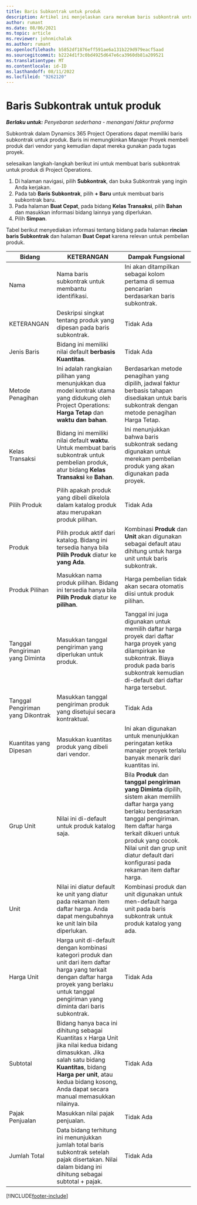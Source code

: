 ```yaml
---
title: Baris Subkontrak untuk produk
description: Artikel ini menjelaskan cara merekam baris subkontrak untuk produk dan menggunakan berbagai bidang untuk mencatat pembelian produk dari vendor.
author: rumant
ms.date: 08/06/2021
ms.topic: article
ms.reviewer: johnmichalak
ms.author: rumant
ms.openlocfilehash: b5852df1876eff591ae6a131b229d979eacf5aad
ms.sourcegitcommit: b2224d1f3c0bd4925d647e6ca3960db81a209521
ms.translationtype: MT
ms.contentlocale: id-ID
ms.lasthandoff: 08/11/2022
ms.locfileid: "9262120"
---
```

# <a name="subcontract-lines-for-products"></a>Baris Subkontrak untuk produk

_**Berlaku untuk:** Penyebaran sederhana - menangani faktur proforma_

Subkontrak dalam Dynamics 365 Project Operations dapat memiliki baris subkontrak untuk produk. Baris ini memungkinkan Manajer Proyek membeli produk dari vendor yang kemudian dapat mereka gunakan pada tugas proyek.

selesaikan langkah-langkah berikut ini untuk membuat baris subkontrak untuk produk di Project Operations.

1. Di halaman navigasi, pilih **Subkontrak**, dan buka Subkontrak yang ingin Anda kerjakan. 
2. Pada tab **Baris Subkontrak**, pilih **+ Baru** untuk membuat baris subkontrak baru.
3. Pada halaman **Buat Cepat**, pada bidang **Kelas Transaksi**, pilih **Bahan** dan masukkan informasi bidang lainnya yang diperlukan. 
4. Pilih **Simpan**.

Tabel berikut menyediakan informasi tentang bidang pada halaman **rincian baris Subkontrak** dan halaman **Buat Cepat** karena relevan untuk pembelian produk.

| Bidang | KETERANGAN | Dampak Fungsional|
| ----- | ----------- | ----------- |
| Nama | Nama baris subkontrak untuk membantu identifikasi. |Ini akan ditampilkan sebagai kolom pertama di semua pencarian berdasarkan baris subkontrak.
| KETERANGAN | Deskripsi singkat tentang produk yang dipesan pada baris subkontrak. | Tidak Ada |
| Jenis Baris | Bidang ini memiliki nilai default **berbasis Kuantitas**. |Tidak Ada |
| Metode Penagihan | Ini adalah rangkaian pilihan yang menunjukkan dua model kontrak utama yang didukung oleh Project Operations: **Harga Tetap** dan **waktu dan bahan**. | Berdasarkan metode penagihan yang dipilih, jadwal faktur berbasis tahapan disediakan untuk baris subkontrak dengan metode penagihan Harga Tetap. |
| Kelas Transaksi |Bidang ini memiliki nilai default  **waktu**. Untuk membuat baris subkontrak untuk pembelian produk, atur bidang  **Kelas Transaksi**  ke  **Bahan**.  | Ini menunjukkan bahwa baris subkontrak sedang digunakan untuk merekam pembelian produk yang akan digunakan pada proyek. |
| Pilih Produk | Pilih apakah produk yang dibeli dikelola dalam katalog produk atau merupakan produk pilihan. |Tidak Ada |
| Produk | Pilih produk aktif dari katalog. Bidang ini tersedia hanya bila **Pilih Produk** diatur ke **yang Ada**. |Kombinasi **Produk** dan **Unit** akan digunakan sebagai default atau dihitung untuk harga unit untuk baris subkontrak.
| Produk Pilihan | Masukkan nama produk pilihan. Bidang ini tersedia hanya bila **Pilih Produk** diatur ke **pilihan**.  |Harga pembelian tidak akan secara otomatis diisi untuk produk pilihan.|
| Tanggal Pengiriman yang Diminta | Masukkan tanggal pengiriman yang diperlukan untuk produk.| Tanggal ini juga digunakan untuk memilih daftar harga proyek dari daftar harga proyek yang dilampirkan ke subkontrak. Biaya produk pada baris subkontrak kemudian di-default dari daftar harga tersebut. |
| Tanggal Pengiriman yang Dikontrak | Masukkan tanggal pengiriman produk yang disetujui secara kontraktual.  |Tidak Ada|
| Kuantitas yang Dipesan | Masukkan kuantitas produk yang dibeli dari vendor.| Ini akan digunakan untuk menunjukkan peringatan ketika manajer proyek terlalu banyak menarik dari kuantitas ini.|
| Grup Unit | Nilai ini di-default untuk produk katalog saja. |Bila **Produk** dan **tanggal pengiriman yang Diminta** dipilih, sistem akan memilih daftar harga yang berlaku berdasarkan tanggal pengiriman. Item daftar harga terkait dikueri untuk produk yang cocok. Nilai unit dan grup unit diatur default dari konfigurasi pada rekaman item daftar harga. |
| Unit | Nilai ini diatur default ke unit yang diatur pada rekaman item daftar harga. Anda dapat mengubahnya ke unit lain bila diperlukan.| Kombinasi produk dan unit digunakan untuk men-default harga unit pada baris subkontrak untuk produk katalog yang ada. |
| Harga Unit | Harga unit di-default dengan kombinasi kategori produk dan unit dari item daftar harga yang terkait dengan daftar harga proyek yang berlaku untuk tanggal pengiriman yang diminta dari baris subkontrak.  |Tidak Ada |
| Subtotal | Bidang hanya baca ini dihitung sebagai Kuantitas x Harga Unit jika nilai kedua bidang dimasukkan. Jika salah satu bidang **Kuantitas**, bidang **Harga per unit**, atau kedua bidang kosong, Anda dapat secara manual memasukkan nilainya.  |Tidak Ada |
| Pajak Penjualan | Masukkan nilai pajak penjualan. |Tidak Ada |
| Jumlah Total | Data bidang terhitung ini menunjukkan jumlah total baris subkontrak setelah pajak disertakan. Nilai dalam bidang ini dihitung sebagai subtotal + pajak. |Tidak Ada |


[!INCLUDE[footer-include](../../includes/footer-banner.md)]
